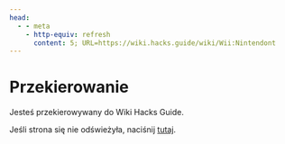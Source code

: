 ```yaml
---
head:
  - - meta
    - http-equiv: refresh
      content: 5; URL=https://wiki.hacks.guide/wiki/Wii:Nintendont
---
```


# Przekierowanie

Jesteś przekierowywany do Wiki Hacks Guide.

Jeśli strona się nie odświeżyła, naciśnij [tutaj](https://wiki.hacks.guide/wiki/Wii:Nintendont).
